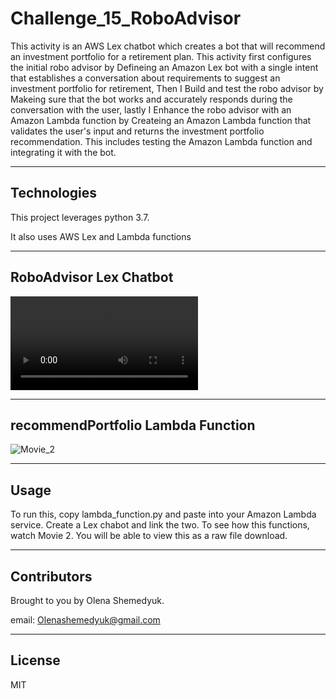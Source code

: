 # Challenge_15_RoboAdvisor
This activity is an AWS Lex chatbot which creates a bot that will recommend an investment portfolio for a retirement plan. This activity first configures the initial robo advisor by Defineing an Amazon Lex bot with a single intent that establishes a conversation about requirements to suggest an investment portfolio for retirement, Then I Build and test the robo advisor by Makeing sure that the bot works and accurately responds during the conversation with the user, lastly I Enhance the robo advisor with an Amazon Lambda function by Createing an Amazon Lambda function that validates the user's input and returns the investment portfolio recommendation. This includes testing the Amazon Lambda function and integrating it with the bot.

---

## Technologies 

This project leverages python 3.7. 

It also uses AWS Lex and Lambda functions

---

## RoboAdvisor Lex Chatbot

![Movie_1](https://github.com/Oleener/Challenge_15_RoboAdvisor/blob/main/Movies/Movie_1.mp4)

---

## recommendPortfolio Lambda Function

![Movie_2]()

---

## Usage

To run this, copy lambda_function.py and paste into your Amazon Lambda service. Create a Lex chabot and link the two. To see how this functions, watch Movie 2. You will be able to view this as a raw file download.

---
## Contributors

Brought to you by Olena Shemedyuk.

email: Olenashemedyuk@gmail.com

---

## License

MIT